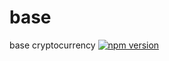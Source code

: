 # base

base cryptocurrency [![npm version](https://badge.fury.io/js/basechain.svg)](https://badge.fury.io/js/basechain)